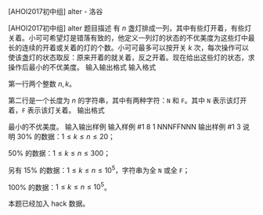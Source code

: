



[AHOI2017初中组] alter - 洛谷














[AHOI2017初中组] alter
题目描述
有 $n$ 盏灯排成一列，其中有些灯开着，有些灯关着。小可可希望灯是错落有致的，他定义一列灯的状态的不优美度为这些灯中最长的连续的开着或关着的灯的个数。小可可最多可以按开关 $k$ 次，每次操作可以使该盏灯的状态取反：原来开着的就关着，反之开着。现在给出这些灯的状态，求操作后最小的不优美度。
输入输出格式
输入格式

第一行两个整数 $n,k$。

第二行是一个长度为 $n$ 的字符串，其中有两种字符：`N` 和 `F`。其中 `N` 表示该灯开着，`F` 表示该灯关着。
输出格式

最小的不优美度。
输入输出样例
输入样例 #1
8 1
NNNFFNNN
输出样例 #1
3
说明
$30\%$ 的数据：$1\le k \le n\le20$；

$50\%$ 的数据：$1\le k \le n\le300$；

另有 $15\%$ 的数据：$1\le k \le n\le 10^5$，字符串为全 `N` 或全 `F`；

$100\%$ 的数据：$1\le k \le n\le 10^5$。

本题已经加入 hack 数据。






